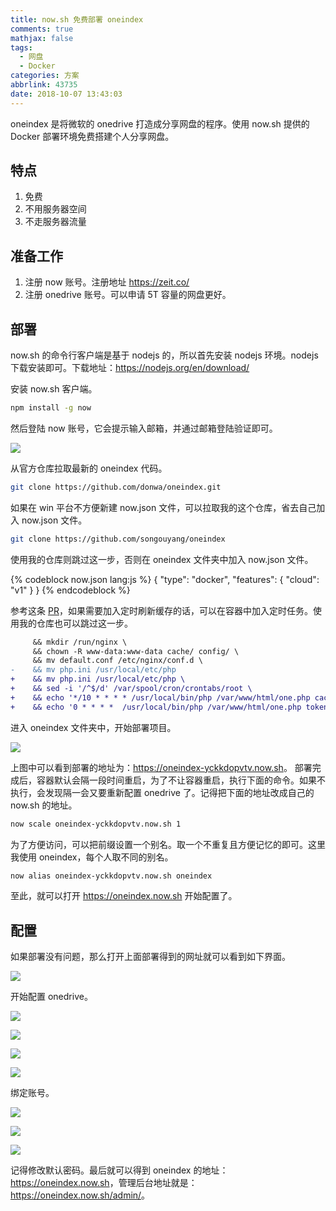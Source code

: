 ```yaml
---
title: now.sh 免费部署 oneindex
comments: true
mathjax: false
tags:
  - 网盘
  - Docker
categories: 方案
abbrlink: 43735
date: 2018-10-07 13:43:03
---
```


oneindex 是将微软的 onedrive 打造成分享网盘的程序。使用 now.sh 提供的 Docker 部署环境免费搭建个人分享网盘。

<!--more-->

## 特点

1. 免费
2. 不用服务器空间
3. 不走服务器流量

## 准备工作

1. 注册 now 账号。注册地址 <https://zeit.co/>
2. 注册 onedrive 账号。可以申请 5T 容量的网盘更好。

## 部署

now.sh 的命令行客户端是基于 nodejs 的，所以首先安装 nodejs 环境。nodejs 下载安装即可。下载地址：<https://nodejs.org/en/download/>

安装 now.sh 客户端。

```sh
npm install -g now
```

然后登陆 now 账号，它会提示输入邮箱，并通过邮箱登陆验证即可。

![](https://wx3.sinaimg.cn/large/e2a28cd6ly1fvzmgdul3wj213c0fitb8.jpg)

从官方仓库拉取最新的 oneindex 代码。

```sh
git clone https://github.com/donwa/oneindex.git
```

如果在 win 平台不方便新建 now.json 文件，可以拉取我的这个仓库，省去自己加入 now.json 文件。

```sh
git clone https://github.com/songouyang/oneindex
```

使用我的仓库则跳过这一步，否则在 oneindex 文件夹中加入 now.json 文件。

{% codeblock now.json lang:js %}
{
  "type": "docker",
  "features": {
    "cloud": "v1"
  }
}
{% endcodeblock %}

参考这条 [PR](https://github.com/malaohu/oneindex/pull/1/files)，如果需要加入定时刷新缓存的话，可以在容器中加入定时任务。使用我的仓库也可以跳过这一步。

```diff Dockerfile https://github.com/songouyang/oneindex/blob/master/Dockerfile 完整文件
     && mkdir /run/nginx \
     && chown -R www-data:www-data cache/ config/ \
     && mv default.conf /etc/nginx/conf.d \
-    && mv php.ini /usr/local/etc/php
+    && mv php.ini /usr/local/etc/php \
+    && sed -i '/^$/d' /var/spool/cron/crontabs/root \
+    && echo '*/10 * * * * /usr/local/bin/php /var/www/html/one.php cache:refresh' >> /var/spool/cron/crontabs/root \
+    && echo '0 * * * *  /usr/local/bin/php /var/www/html/one.php token:refresh' >> /var/spool/cron/crontabs/root
```


进入 oneindex 文件夹中，开始部署项目。

![](https://wx2.sinaimg.cn/large/e2a28cd6ly1fvzmnplzv8j21kw1oiqm0.jpg)

上图中可以看到部署的地址为：<https://oneindex-yckkdopvtv.now.sh>。
部署完成后，容器默认会隔一段时间重启，为了不让容器重启，执行下面的命令。如果不执行，会发现隔一会又要重新配置 onedrive 了。记得把下面的地址改成自己的 now.sh 的地址。

```sh
now scale oneindex-yckkdopvtv.now.sh 1
```

为了方便访问，可以把前缀设置一个别名。取一个不重复且方便记忆的即可。这里我使用 oneindex，每个人取不同的别名。

```sh
now alias oneindex-yckkdopvtv.now.sh oneindex
```

至此，就可以打开 <https://oneindex.now.sh> 开始配置了。

## 配置

如果部署没有问题，那么打开上面部署得到的网址就可以看到如下界面。

![](https://wx3.sinaimg.cn/large/e2a28cd6ly1fvznb3na86j21kw0zkdkp.jpg)

开始配置 onedrive。

![](https://wx2.sinaimg.cn/large/e2a28cd6ly1fvznb80xiaj21kw0zkgrw.jpg)

![](https://wx1.sinaimg.cn/large/e2a28cd6ly1fvznbd6o69j21kw0zktgn.jpg)

![](https://wx4.sinaimg.cn/large/e2a28cd6ly1fvznbzm6taj21kw0zkqen.jpg)

![](https://wx3.sinaimg.cn/large/e2a28cd6ly1fvznc30e3ej21kw0zk7c4.jpg)

绑定账号。

![](https://wx2.sinaimg.cn/large/e2a28cd6ly1fvznbgkmqqj21kw0zkgq0.jpg)

![](https://wx4.sinaimg.cn/large/e2a28cd6ly1fvzncc4x8qj21kw0zke84.jpg)

![](https://wx2.sinaimg.cn/large/e2a28cd6ly1fvznbjolopj21kw0zkjz6.jpg)

记得修改默认密码。最后就可以得到 oneindex 的地址：<https://oneindex.now.sh>，管理后台地址就是：<https://oneindex.now.sh/admin/>。

